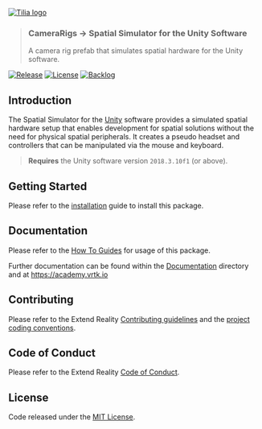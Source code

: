 [![Tilia logo][Tilia-Image]](#)

> ### CameraRigs -> Spatial Simulator for the Unity Software
> A camera rig prefab that simulates spatial hardware for the Unity software.

[![Release][Version-Release]][Releases]
[![License][License-Badge]][License]
[![Backlog][Backlog-Badge]][Backlog]

## Introduction

The Spatial Simulator for the [Unity] software provides a simulated spatial hardware setup that enables development for spatial solutions without the need for physical spatial peripherals. It creates a pseudo headset and controllers that can be manipulated via the mouse and keyboard.

> **Requires** the Unity software version `2018.3.10f1` (or above).

## Getting Started

Please refer to the [installation] guide to install this package.

## Documentation

Please refer to the [How To Guides] for usage of this package.

Further documentation can be found within the [Documentation] directory and at https://academy.vrtk.io

## Contributing

Please refer to the Extend Reality [Contributing guidelines] and the [project coding conventions].

## Code of Conduct

Please refer to the Extend Reality [Code of Conduct].

## License

Code released under the [MIT License][License].

[License-Badge]: https://img.shields.io/github/license/ExtendRealityLtd/Tilia.CameraRigs.SpatialSimulator.Unity.svg
[Version-Release]: https://img.shields.io/github/release/ExtendRealityLtd/Tilia.CameraRigs.SpatialSimulator.Unity.svg
[project coding conventions]: https://github.com/ExtendRealityLtd/.github/blob/master/CONVENTIONS/UNITY3D.md

[Tilia-Image]: https://user-images.githubusercontent.com/1029673/67681496-5bf10700-f985-11e9-9413-e61801b6eab5.png
[License]: LICENSE.md
[Documentation]: Documentation/
[How To Guides]: Documentation/HowToGuides/
[Installation]: Documentation/HowToGuides/Installation/README.md
[Backlog]: http://tracker.vrtk.io
[Backlog-Badge]: https://img.shields.io/badge/project-backlog-78bdf2.svg
[Releases]: ../../releases
[Contributing guidelines]: https://github.com/ExtendRealityLtd/.github/blob/master/CONTRIBUTING.md
[Code of Conduct]: https://github.com/ExtendRealityLtd/.github/blob/master/CODE_OF_CONDUCT.md

[Unity]: https://unity3d.com/